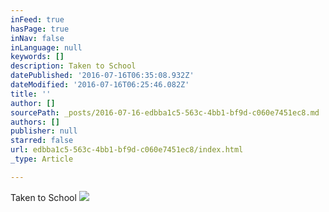 ```yaml
---
inFeed: true
hasPage: true
inNav: false
inLanguage: null
keywords: []
description: Taken to School
datePublished: '2016-07-16T06:35:08.932Z'
dateModified: '2016-07-16T06:25:46.082Z'
title: ''
author: []
sourcePath: _posts/2016-07-16-edbba1c5-563c-4bb1-bf9d-c060e7451ec8.md
authors: []
publisher: null
starred: false
url: edbba1c5-563c-4bb1-bf9d-c060e7451ec8/index.html
_type: Article

---
```

Taken to School
![](https://the-grid-user-content.s3-us-west-2.amazonaws.com/9c3d0d91-781f-41b1-9d15-732901aecfb9.jpg)